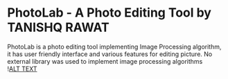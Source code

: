 # PhotoLab - A Photo Editing Tool by TANISHQ RAWAT
PhotoLab is a photo editing tool implementing Image Processing algorithm, it has user friendly interface and various features for editing picture. No external library was used to implement image processing algorithms\
\![ALT TEXT](https://github.com/tanishq-17102001/PhotoLab-A-Photo-Editing-Tool/blob/main/icons/1.PNG?raw=true)
